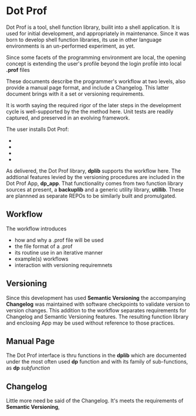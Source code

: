 
Dot Prof
========
	
Dot Prof is a tool, shell function library, builit into a shell
application. It is used for initial development, and appropriately in
maintenance.  Since it was born to develop shell function libraries,
its use in other language environments is an un-performed experiment,
as yet.

Since some facets of the programming environment are local, the
opening concept is extending the user's profile beyond the login
profile into local **.prof** files

These documents describe the programmer's workflow at two levels, also
provide a manual page format, and include a Changelog. This latter
document brings with it a set or versioning requirements. 

It is worth saying the required rigor of the later steps in the
development cycle is well-supported by the the method here. Unit tests
are readily captured, and preserved in an evolving framework.

The user installs Dot Prof:

+
+
+
+

As delivered, the Dot Prof library, **dplib** supports the workflow
here.  The addtional features levied by the versioning procedures are
included in the Dot Prof App, **dp_app**.  That functionality comes
from two function library sources at present, a **backuplib** and a
generic utility library, **utillib**.  These are plannned as separate
REPOs to be similarly built and promulgated.

Workflow
--------

The workflow introduces 

+ how and why a .prof file will be used
+ the file format of a .prof
+ its routine use in an iterative manner
+ example(s) workflows
+ interaction with versioning requiremnets

Versioning
----------

Since this development has used **Semantic Versioning** the accompanying
**Changelog** was maintained with software checkpoints to validate
version to version changes.  This addition to the workflow separates
requirements for Changelog and Semantic Versioning features. The
resulting function library and enclosing App may be used without
reference to those practices.


Manual Page
-----------

The Dot Prof interface is thru functions in the **dplib**  which
are documented under the most often used **dp** function and 
with its family of sub-functions, as **dp** *subfunction* 


Changelog
---------

Little more need be said of the Changelog. It's meets
the requirements of **Semantic Versioning**, 


